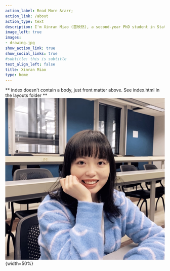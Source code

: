```yaml
---
action_label: Read More &rarr;
action_link: /about
action_type: text
description: I'm Xinran Miao (苗欣然), a second-year PhD student in Statistics at UW-Madison. I obtained MS in Statistics from UW-Madison and BS in Statistics from Nankai University in China.
image_left: true
images:
- drawing.jpg
show_action_link: true
show_social_links: true
#subtitle: this is subtitle
text_align_left: false
title: Xinran Miao
type: home
---
```

** index doesn't contain a body, just front matter above.
See index.html in the layouts folder **
![A nice image.](xinranmiao.jpg){width=50%}